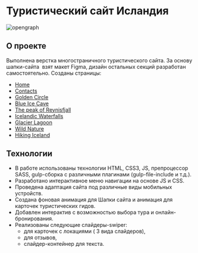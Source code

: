 # Туристический сайт Исландия

![opengraph](https://github.com/volches/Iceland/assets/124622075/0fac810a-76ed-4d7e-9c63-3f6a8e32725c)

## О проекте

Выполнена верстка многостраничного туристического сайта. За основу шапки-сайта  взят макет Figma, дизайн остальных секций разработан самостоятельно. Созданы страницы:

- [Home](https://volches.github.io/Iceland/index.html)
- [Contacts](https://volches.github.io/Iceland/contacts.html)
- [Golden Circle](https://volches.github.io/Iceland/golden.html)
- [Blue Ice Cave](https://volches.github.io/Iceland/cave.html)
- [The peak of Reynisfjall](https://volches.github.io/Iceland/reynisfjall.html)
- [Icelandic Waterfalls](https://volches.github.io/Iceland/waterfalls.html)
- [Glacier Lagoon](https://volches.github.io/Iceland/glacier.html)
- [Wild Nature](https://volches.github.io/Iceland/wild.html)
- [Hiking Iceland](https://volches.github.io/Iceland/scenic.html)

## Технологии

- В работе использованы технологии HTML, CSS3, JS, препроцессор SASS, gulp-сборка с различными плагинами (gulp-file-include и т.д.).
- Разработано интерактивное меню навигации на основе JS и CSS.
- Проведена адаптация сайта под различные виды мобильных устройств.
- Создана фоновая анимация для Шапки сайта и анимация для карточек туристических гидов.
- Добавлен интерактив с возможностью выбора тура и онлайн-бронирования.
- Реализованы следующие слайдеры-swiper:
  - для карточек с локациями ( 3 вида слайдеров),
  - для отзывов,
  - слайдер-контейнер для текста.

